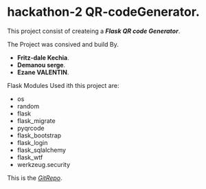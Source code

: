 # hackathon-2 QR-codeGenerator.

This project consist of createing a ***Flask QR code Generator***.

The Project was consived and build By.

+ **Fritz-dale Kechia**. 
+ **Demanou serge**.
+ **Ezane VALENTIN**.

Flask Modules Used ith this project are:
+ os
+ random
+ flask
+ flask_migrate
+ pyqrcode
+ flask_bootstrap 
+ flask_login 
+ flask_sqlalchemy 
+ flask_wtf 
+ werkzeug.security 

This is the *[GitRepo](https://github.com/fritzdale/Hackathon2)*.
